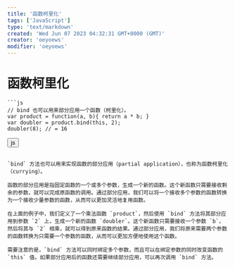 ```yaml
---
title: '函数柯里化'
tags: ['JavaScript']
type: 'text/markdown'
created: 'Wed Jun 07 2023 04:32:31 GMT+0000 (GMT)'
creator: 'oeyoews'
modifier: 'oeyoews'
---
```


# 函数柯里化

```
```js
// bind 也可以用来部分应用一个函数（柯里化）。
var product = function(a, b){ return a * b; }
var doubler = product.bind(this, 2);
doubler(8); // = 16
```

<button>js</button>
```

`bind` 方法也可以用来实现函数的部分应用（partial application），也称为函数柯里化（currying）。

函数的部分应用是指固定函数的一个或多个参数，生成一个新的函数。这个新函数只需要接收剩余的参数，就可以完成原函数的调用。通过部分应用，我们可以将一个接收多个参数的函数转换为一个接收少量参数的函数，从而可以更加灵活地复用函数。

在上面的例子中，我们定义了一个乘法函数 `product`，然后使用 `bind` 方法将其部分应用到参数 `2` 上，生成一个新的函数 `doubler`。这个新函数只需要接收一个参数 `b`，然后将其与 `2` 相乘，就可以得到原来函数的结果。通过部分应用，我们将原来需要两个参数的函数转换为只需要一个参数的函数，从而可以更加方便地使用这个函数。

需要注意的是，`bind` 方法可以同时绑定多个参数，而且可以在绑定参数的同时改变函数的 `this` 值。如果部分应用后的函数还需要继续部分应用，可以再次调用 `bind` 方法。
